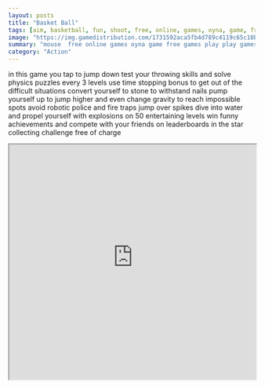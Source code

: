 ```yaml
---
layout: posts
title: "Basket Ball"
tags: [aim, basketball, fun, shoot, free, online, games, oyna, game, free, games, play, play, games]
image: "https://img.gamedistribution.com/1731592aca5fb4d789c4119c65c10b4b.jpg"
summary: "mouse  free online games oyna game free games play play games"
category: "Action"
---
```


in this game you tap to jump down test your throwing skills and solve physics puzzles every 3 levels use time stopping bonus to get out of the difficult situations convert yourself to stone to withstand nails pump yourself up to jump higher and even change gravity to reach impossible spots avoid robotic police and fire traps jump over spikes dive into water and propel yourself with explosions on 50 entertaining levels win funny achievements and compete with your friends on leaderboards in the star collecting challenge free of charge

<iframe width="100%" height="480px;" src="https://flash.gamedistribution.com?game=1731592aca5fb4d789c4119c65c10b4b"></iframe>